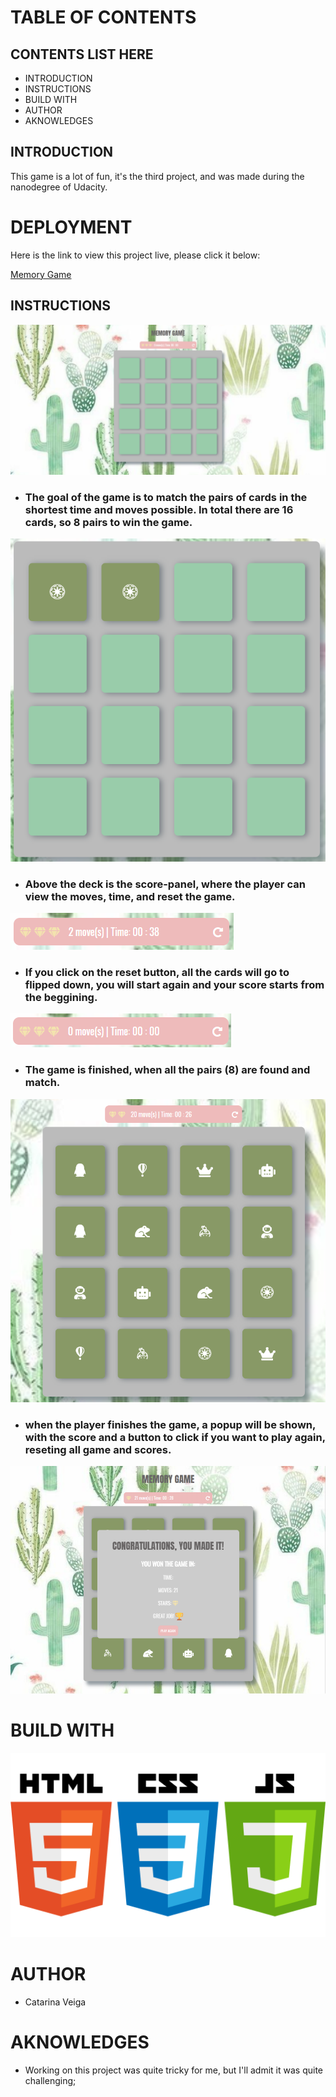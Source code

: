 # TABLE OF CONTENTS 

## CONTENTS LIST HERE
* INTRODUCTION
* INSTRUCTIONS
* BUILD WITH 
* AUTHOR
* AKNOWLEDGES

## INTRODUCTION
This game is a lot of fun, it's the third project, and was made during the nanodegree of Udacity. 

# DEPLOYMENT
Here is the link to view this project live, please click it below:

<a href="https://cveiga819.github.io/memory_game/">Memory Game</a>

## INSTRUCTIONS

![Alt text](assets/screenshot1.png)

* ### The goal of the game is to match the pairs of cards in the shortest time and moves possible. In total there are 16 cards, so 8 pairs to win the game.

![Alt text](assets/screenshot2.png)

* ### Above the deck is the score-panel, where the player can view the moves, time, and reset the game.

![Alt text](assets/screenshot3.png)

* ### If you click on the reset button, all the cards will go to flipped down, you will start again and your score starts from the beggining.

![Alt text](assets/screenshot5.png)

* ### The game is finished, when all the pairs (8) are found and match. 

![Alt text](assets/screenshot4.png)

* ### when the player finishes the game, a popup will be shown, with the score and a button to click if you want to play again, reseting all game and scores.  

![Alt text](assets/screenshot6.png)

# BUILD WITH

![Alt text](assets/icons.png)

# AUTHOR

* Catarina Veiga

# AKNOWLEDGES

* Working on this project was quite tricky for me, but I'll admit it was quite challenging;

